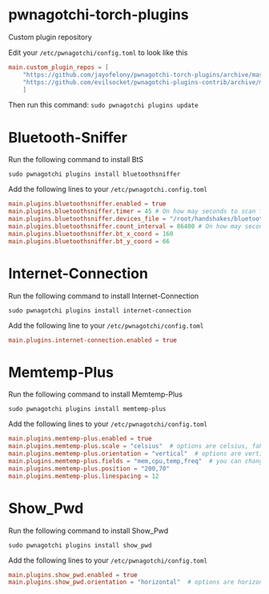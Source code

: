 # pwnagotchi-torch-plugins
Custom plugin repository

Edit your `/etc/pwnagotchi/config.toml` to look like this

```TOML
main.custom_plugin_repos = [
    "https://github.com/jayofelony/pwnagotchi-torch-plugins/archive/master.zip",
    "https://github.com/evilsocket/pwnagotchi-plugins-contrib/archive/master.zip"
    ]
```
Then run this command: `sudo pwnagotchi plugins update`


# Bluetooth-Sniffer
Run the following command to install BtS

`sudo pwnagotchi plugins install bluetoothsniffer`

Add the following lines to your `/etc/pwnagotchi.config.toml`

```TOML
main.plugins.bluetoothsniffer.enabled = true
main.plugins.bluetoothsniffer.timer = 45 # On how may seconds to scan for bluetooth devices
main.plugins.bluetoothsniffer.devices_file = "/root/handshakes/bluetooth_devices.json"  # Path to the JSON file with bluetooth devices
main.plugins.bluetoothsniffer.count_interval = 86400 # On how may seconds to update count bluetooth devices
main.plugins.bluetoothsniffer.bt_x_coord = 160
main.plugins.bluetoothsniffer.bt_y_coord = 66
```

# Internet-Connection
Run the following command to install Internet-Connection

`sudo pwnagotchi plugins install internet-connection`

Add the following line to your `/etc/pwnagotchi/config.toml`

```TOML
main.plugins.internet-connection.enabled = true
```

# Memtemp-Plus
Run the following command to install Memtemp-Plus

`sudo pwnagotchi plugins install memtemp-plus`

Add the following lines to your `/etc/pwnagotchi/config.toml`

```TOML
main.plugins.memtemp-plus.enabled = true
main.plugins.memtemp-plus.scale = "celsius"  # options are celsius, fahrenheit, kelvin
main.plugins.memtemp-plus.orientation = "vertical"  # options are vertical or horizontal
main.plugins.memtemp-plus.fields = "mem,cpu,temp,freq"  # you can change order
main.plugins.memtemp-plus.position = "200,70"
main.plugins.memtemp-plus.linespacing = 12
```

# Show_Pwd
Run the following command to install Show_Pwd

`sudo pwnagotchi plugins install show_pwd`

Add the following lines to your `/etc/pwnagotchi/config.toml`

```TOML
main.plugins.show_pwd.enabled = true
main.plugins.show_pwd.orientation = "horizontal"  # options are horizontal or vertical
```
